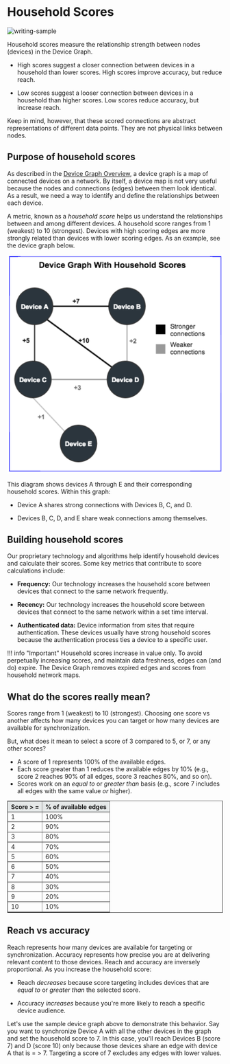 # Household Scores

![writing-sample](https://img.shields.io/badge/status-writing%20sample-brightgreen)

Household scores measure the relationship strength between nodes (devices) in the Device Graph.

- High scores suggest a closer connection between devices in a household than lower scores. High scores improve accuracy, but reduce reach.

- Low scores suggest a looser connection between devices in a household than higher scores. Low scores reduce accuracy, but increase reach.

Keep in mind, however, that these scored connections are abstract representations of different data points. They are not physical links between nodes.

## Purpose of household scores

As described in the [Device Graph Overview](graph-basics.md), a device graph is a map of connected devices on a network. By itself, a device map is not very useful because the nodes and connections (edges) between them look identical. As a result, we need a way to identify and define the relationships between each device.

A metric, known as a _household score_ helps us understand the relationships between and among different devices. A household score ranges from 1 (weakest) to 10 (strongest). Devices with high scoring edges are more strongly related than devices with lower scoring edges. As an example, see the device graph below.

![household-scores](../images/household-scores.PNG)

This diagram shows devices A through E and their corresponding household scores. Within this graph:

- Device A shares strong connections with Devices B, C, and D.

- Devices B, C, D, and E share weak connections among themselves.

## Building household scores

Our proprietary technology and algorithms help identify household devices and calculate their scores. Some key metrics that contribute to score calculations include:

- **Frequency:** Our technology increases the household score between devices that connect to the same network frequently.

- **Recency:** Our technology increases the household score between devices that connect to the same network within a set time interval.

- **Authenticated data:** Device information from sites that require authentication. These devices usually have strong household scores because the authentication process ties a device to a specific user.

!!! info "Important"
    Household scores increase in value only. To avoid perpetually increasing scores, and maintain data freshness, edges can (and do) expire. The Device Graph removes expired edges and scores from household network maps.


## What do the scores really mean?

Scores range from 1 (weakest) to 10 (strongest). Choosing one score vs another affects how many devices you can target or how many devices are available for synchronization.

But, what does it mean to select a score of 3 compared to 5, or 7, or any other scores?

- A score of 1 represents 100% of the available edges.
- Each score greater than 1 reduces the available edges by 10% (e.g., score 2 reaches 90% of all edges, score 3 reaches 80%, and so on).
- Scores work on an _equal to_ or _greater than_ basis (e.g., score 7 includes all edges with the same value _or_ higher).

<html>
<table border="1">
<tr bgcolor=#E5E8E8>
<th>Score > =</th><th>% of available edges</th>
</tr>
<tr>
<td>1</td>
<td>100%</td>
</tr>
<tr>
<td>2</td>
<td>90%</td>
</tr>
<tr>
<td>3</td>
<td>80%</td>
</tr>
<tr>
<td>4</td>
<td>70%</td>
</tr>
<tr>
<td>5</td>
<td>60%</td>
</tr>
<tr>
<td>6</td>
<td>50%</td>
</tr>
<tr>
<td>7</td>
<td>40%</td>
</tr>
<tr>
<td>8</td>
<td>30%</td>
</tr>
<tr>
<td>9</td>
<td>20%</td>
</tr>
<tr>
<td>10</td>
<td>10%</td>
</tr>
</table>
</html>

## Reach vs accuracy

Reach represents how many devices are available for targeting or synchronization. Accuracy represents how precise you are at delivering relevant content to those devices. Reach and accuracy are inversely proportional. As you increase the household score:

- Reach _decreases_ because score targeting includes devices that are _equal to_ or _greater than_ the selected score.

- Accuracy _increases_ because you're more likely to reach a specific device audience.

Let's use the sample device graph above to demonstrate this behavior. Say you want to synchronize Device A with all the other devices in the graph and set the household score to 7. In this case, you'll reach Devices B (score 7) and D (score 10) only because those devices share an edge with device A that is = > 7. Targeting a score of 7 excludes any edges with lower values.
